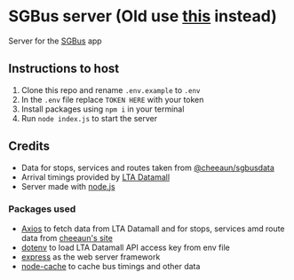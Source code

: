 # SGBus server (Old use [this](https://github.com/SlenPlayz/SGBus-Server) instead)
Server for the [SGBus](https://github.com/SlenPlayz/SGBus) app

## Instructions to host
1. Clone this repo and rename `.env.example` to `.env`
2. In the `.env` file replace `TOKEN HERE` with your token
3. Install packages using `npm i` in your terminal
4. Run `node index.js` to start the server

## Credits
 - Data for stops, services and routes taken from [@cheeaun/sgbusdata](https://github.com/cheeaun/sgbusdata) 
 - Arrival timings provided by [LTA Datamall](https://datamall.lta.gov.sg/content/datamall/en.html)
 - Server made with [node.js](https://nodejs.org)

### Packages used
 - [Axios](https://www.npmjs.com/package/axios) to fetch data from LTA Datamall and for stops, services amd route data from [cheeaun's site](https://data.busrouter.sg/)
 - [dotenv](https://www.npmjs.com/package/dotenv) to load LTA Datamall API access key from env file
 - [express](https://www.npmjs.com/package/express) as the web server framework
 - [node-cache](https://www.npmjs.com/package/node-cache) to cache bus timings and other data



